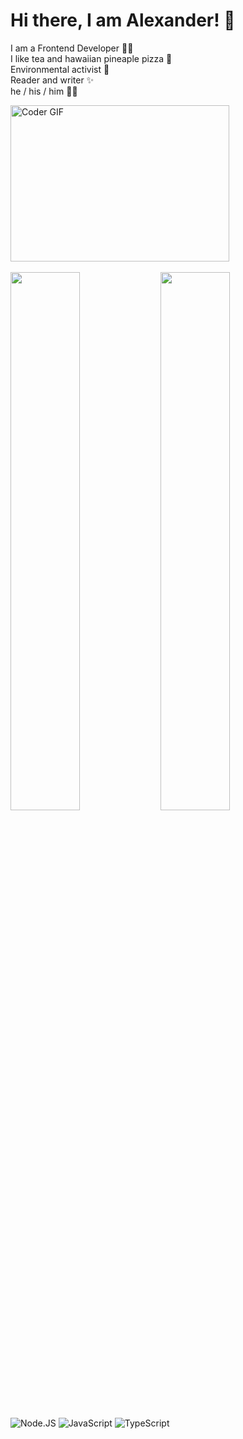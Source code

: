 # Hi there, I am Alexander! 👋 
<p> I am a Frontend Developer 👨‍💻  <br>
I like tea and hawaiian pineaple pizza 🍕 <br>
Environmental activist 🌱 <br>
Reader and writer ✨ <br>
he / his / him 🙋‍♂️<p>

<img alt="Coder GIF" height=250 width=350 src="https://thumbs.gfycat.com/EvilNextDevilfish-small.gif" />
  
<br>
<br>
  
<img align="left" width="47%" src="https://github-readme-stats.vercel.app/api?username=Gryffindorcode&show_icons=true&theme=radical"/>

<img align="left" width="47%" src="https://github-readme-stats.vercel.app/api/top-langs/?username=Gryffindorcode&layout=compact"/>

 
<img alt="Node.JS" src="https://img.shields.io/badge/node.js-6DA55F?style=for-the-badge&logo=node.js&logoColor=white" />
<img alt="JavaScript" src="https://img.shields.io/badge/javascript-%23323330.svg?style=for-the-badge&logo=javascript&logoColor=%23F7DF1E" />
<img alt="TypeScript" src="https://img.shields.io/badge/typescript-%23007ACC.svg?style=for-the-badge&logo=typescript&logoColor=white" />


